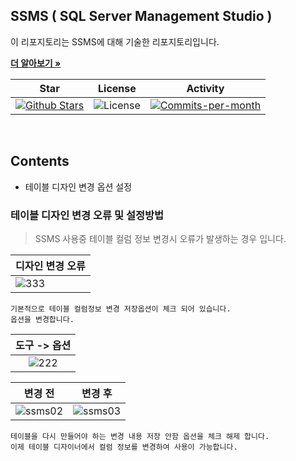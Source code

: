 ## SSMS ( SQL Server Management Studio )

이 리포지토리는 SSMS에 대해 기술한 리포지토리입니다. <br />

<a href="https://github.com/devncore/devncore"><strong>더 알아보기 »</strong></a>
 
| Star | License | Activity |
|:----:|:-------:|:--------:|
| <a href="https://github.com/devncore/docs/stargazers"><img src="https://img.shields.io/github/stars/devncore/docs" alt="Github Stars"></a> | <img src="https://img.shields.io/github/license/devncore/docs" alt="License"> | <a href="https://github.com/devncore/docs/pulse"><img src="https://img.shields.io/github/commit-activity/m/devncore/docs" alt="Commits-per-month"></a> |

<br />

## Contents
- 테이블 디자인 변경 옵션 설정

### 테이블 디자인 변경 오류 및 설정방법

> SSMS 사용중 테이블 컬럼 정보 변경시 오류가 발생하는 경우 입니다.

| 디자인 변경 오류 |
|:---|
| ![333](https://user-images.githubusercontent.com/76234292/148228790-8551f75b-ff8b-4650-a204-67fe8bd531b7.png) |

```
기본적으로 테이블 컬럼정보 변경 저장옵션이 체크 되어 있습니다.
옵션을 변경합니다.
```

| 도구 -> 옵션 |
|:--------:|
| ![222](https://user-images.githubusercontent.com/76234292/148228070-83a1b42c-b10d-4474-ac6d-194b86f3ccd1.png) |

| 변경 전 | 변경 후 |
|:--------:|:------:|
| ![ssms02](https://user-images.githubusercontent.com/76234292/147950931-c30c58fd-4ba3-4cfe-b840-ebdd2fd747c6.PNG) | ![ssms03](https://user-images.githubusercontent.com/76234292/147950952-d3d78d86-00bb-429f-8130-be63c6ce8472.PNG) | 

```
테이블을 다시 만들어야 하는 변경 내용 저장 안함 옵션을 체크 해제 합니다.
이제 테이블 디자이너에서 컬럼 정보를 변경하여 사용이 가능합니다.
```
